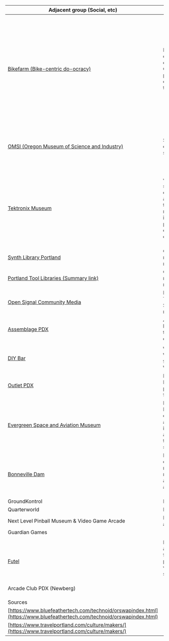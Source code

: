 | Adjacent group (Social, etc)                                                                                           | Purpose                                                                                                                                                                                                                                                                                                                                                                                           | Notes                                                                                                                                                                     |
| ---------------------------------------------------------------------------------------------------------------------- | ------------------------------------------------------------------------------------------------------------------------------------------------------------------------------------------------------------------------------------------------------------------------------------------------------------------------------------------------------------------------------------------------- | ------------------------------------------------------------------------------------------------------------------------------------------------------------------------- |
| [Bikefarm (Bike-centric do-ocracy)](https://www.bikefarm.org/)                                                         | Bike Farm is an all volunteer-run collective dedicated to every aspect of bicycle education, from safe commuting to repair. Our mission is to provide a space where people can learn about the bicycle and build community around promoting sustainable transportation.                                                                                                                           | Portland is a wonderful biking city with dedicated greenways and integration with other modes of public transportation. Be a part of this movement, feel alive by biking. |
| [OMSI (Oregon Museum of Science and Industry)](http://www.omsi.edu/)                                                   | Science & Tech museum (frequent 'adult evenings') and additional USS Blueback submarine (Monthly sub tech tours)                                                                                                                                                                                                                                                                                  | Local amateur radio club organizes contesting and comms from the sub itself (!!)                                                                                          |
| [Tektronix Museum](https://vintagetek.org/)                                                                            | vintageTEK is a charitable, educational and scientific museum founded to commemorate the early history of Tektronix, a local company with history in test/measurement/computing/printing/visual media and more. The museum and website is dedicated to displaying Tektronix products which enabled generations to create the future and in memory of those employees contributing to this legacy. | Limited opening times. They need help with getting their Tektronix computers in a healthy state, could be a volunteering opportunity!                                     |
| [Synth Library Portland](https://synthlibraryportland.com/)                                                            | Community of building analog and mixed-mode synth music - topics include Eurorack modules, fuzzing, glitching, etc.                                                                                                                                                                                                                                                                               |                                                                                                                                                                           |
| [Portland Tool Libraries (Summary link)](https://portlandlivingonthecheap.com/tool-library/)                           | Community of building analog and mixed-mode synth music - topics include Eurorack modules, fuzzing, glitching, etc.                                                                                                                                                                                                                                                                               |                                                                                                                                                                           |
| [Open Signal Community Media](https://www.opensignalpdx.org/)                                                          | Formerly Portland Community Access Television (Public Access Cable Television Studio) now focusing on all forms of social media                                                                                                                                                                                                                                                                   |                                                                                                                                                                           |
| [Assemblage PDX](https://assemblagepdx.com/)                                                                           | ASSEMBLAGE is a grassroots, community based organization in Portland, OR, founded to support local makers, artisans, builders, creators and artists                                                                                                                                                                                                                                               |                                                                                                                                                                           |
|                                                                                                                        |                                                                                                                                                                                                                                                                                                                                                                                                   |                                                                                                                                                                           |
| [DIY Bar](https://www.diybar.co/)                                                                                      | We're a craft workshop / bar in Portland, OR<br>We provide the tools, materials, and tutorials for you to make something great!<br>We also sell craft kits we can ship to you                                                                                                                                                                                                                     |                                                                                                                                                                           |
| [Outlet PDX](https://www.outletpdx.com/)                                                                               | Risograph press and the studio of Kate Bingaman-Burt and Leland Vaughan! We print stuff, host workshops, make zines, and facilitate pop-ups and other events.                                                                                                                                                                                                                                     |                                                                                                                                                                           |
| [Evergreen Space and Aviation Museum](http://evergreenmuseum.org/)                                                     | Its exhibits include the Hughes H-4 Hercules and more than fifty military and civilian aircraft, unmanned aerial vehicles, and spacecraft. The museum complex includes four main buildings: the original aviation exhibit hall, a large screen digital theater, a second exhibit hall focused on space technology, and a water park.                                                              |                                                                                                                                                                           |
| [Bonneville Dam](https://www.nwp.usace.army.mil/bonneville/)                                                           | Dam with visitor center. The project is a critical part of the water resource management system that power generation, navigation, water quality improvement, fish and wildlife habitat including fish passage and recreation along the Columbia River.<br><br>                                                                                                                                   |                                                                                                                                                                           |
| GroundKontrol                                                                                                          | Extensinve vintage arcade in Chinatown                                                                                                                                                                                                                                                                                                                                                            |                                                                                                                                                                           |
| Quarterworld                                                                                                           | Barcade in SE Portland                                                                                                                                                                                                                                                                                                                                                                            |                                                                                                                                                                           |
| Next Level Pinball Museum & Video Game Arcade                                                                          | Largest pinball museum in HIllsboro. All ages.                                                                                                                                                                                                                                                                                                                                                    |                                                                                                                                                                           |
| Guardian Games                                                                                                         |                                                                                                                                                                                                                                                                                                                                                                                                   |                                                                                                                                                                           |
|                                                                                                                        |                                                                                                                                                                                                                                                                                                                                                                                                   |                                                                                                                                                                           |
| [Futel](https://futel.net/)                                                                                            | Preservation of public telephone hardware as a means of providing access to the agora for everybody, and toward that goal we are privileged to provide free telephone calls, voicemail, and telephone-mediated services.<br><br>                                                                                                                                                                  |                                                                                                                                                                           |
| Arcade Club PDX (Newberg)                                                                                              |                                                                                                                                                                                                                                                                                                                                                                                                   |                                                                                                                                                                           |
|                                                                                                                        |                                                                                                                                                                                                                                                                                                                                                                                                   |                                                                                                                                                                           |
|                                                                                                                        |                                                                                                                                                                                                                                                                                                                                                                                                   |                                                                                                                                                                           |
|                                                                                                                        |                                                                                                                                                                                                                                                                                                                                                                                                   |                                                                                                                                                                           |
| Sources                                                                                                                |                                                                                                                                                                                                                                                                                                                                                                                                   |                                                                                                                                                                           |
| [https://www.bluefeathertech.com/technoid/orswapindex.html](https://www.bluefeathertech.com/technoid/orswapindex.html) |                                                                                                                                                                                                                                                                                                                                                                                                   |                                                                                                                                                                           |
| [https://www.travelportland.com/culture/makers/](https://www.travelportland.com/culture/makers/)                       |                                                                                                                                                                                                                                                                                                                                                                                                   |